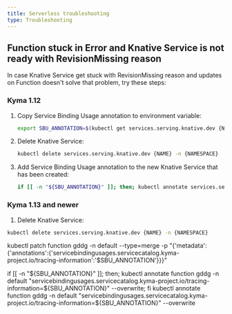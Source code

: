 ```yaml
---
title: Serverless troubleshooting
type: Troubleshooting
---
```


## Function stuck in Error and Knative Service is not ready with RevisionMissing reason

In case Knative Service get stuck with RevisionMissing reason and updates on Function doesn't solve that problem, try these steps:

### Kyma 1.12

1. Copy Service Binding Usage annotation to environment variable:
    
    ```bash
    export SBU_ANNOTATION=$(kubectl get services.serving.knative.dev {NAME} -n {NAMESPACE} -o=jsonpath="{.metadata.annotations['servicebindingusages\.servicecatalog\.kyma-project\.io/tracing-information']}")
    ```

2. Delete Knative Service:
    
    ```bash
    kubectl delete services.serving.knative.dev {NAME} -n {NAMESPACE}
    ```
3. Add Service Binding Usage annotation to the new Knative Service that has been created:
    
    ```bash
    if [[ -n "${SBU_ANNOTATION}" ]]; then; kubectl annotate services.serving.knative.dev {NAME} -n {NAMESPACE} "servicebindingusages.servicecatalog.kyma-project.io/tracing-information=${SBU_ANNOTATION}" --overwrite; fi
    ```

### Kyma 1.13 and newer

1. Delete Knative Service:

```bash
kubectl delete services.serving.knative.dev {NAME} -n {NAMESPACE}
```




kubectl patch function gddg -n default --type=merge -p "{'metadata':{'annotations':{'servicebindingusages\.servicecatalog\.kyma-project\.io/tracing-information':'$SBU_ANNOTATION'}}}"

if [[ -n "${SBU_ANNOTATION}" ]]; then; kubectl annotate function gddg -n default "servicebindingusages.servicecatalog.kyma-project.io/tracing-information=${SBU_ANNOTATION}" --overwrite; fi
kubectl annotate function gddg -n default "servicebindingusages.servicecatalog.kyma-project.io/tracing-information=${SBU_ANNOTATION}"  --overwrite